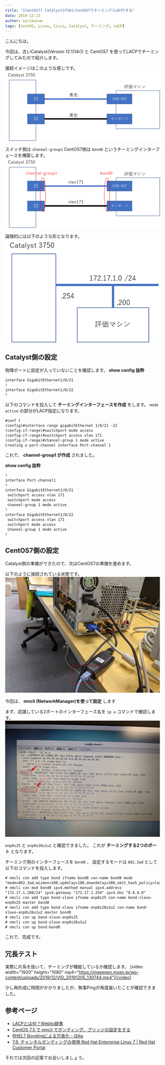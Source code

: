 ```yaml
---
title: "[CentOS7] Catalyst3750とCentOS7でチーミング(LACP)する"
date: 2019-12-23
author: norikazum
tags: [CentOS, Linux, Cisco, Catalyst, チーミング, LACP]
---
```


こんにちは。

今回は、古いCatalyst(Version 12.1(14r)) と CentOS7 を使ってLACPでチーミングしてみたので紹介します。

接続イメージはこのような感じです。
![](images/teaming-lacp-with-catalyst3750-and-centos7-1.png)

スイッチ側は `channel-group1` CentOS7側は `bond0` というチーミングインターフェースを構築します。
![](images/teaming-lacp-with-catalyst3750-and-centos7-2.png)

論理的には以下のような形となります。
![](images/teaming-lacp-with-catalyst3750-and-centos7-3.png)

## Catalyst側の設定

物理ポートに設定が入っていないことを確認します。
**show config 抜粋**
```
interface GigabitEthernet1/0/21
!
interface GigabitEthernet1/0/22
!
```

以下のコマンドを投入して **チーミングインターフェースを作成** をします。
`mode active` の部分がLACP指定になります。

```
#conf t
(config)#interface range gigabitEthernet 1/0/21 -22
(config-if-range)#switchport mode access
(config-if-range)#switchport access vlan 171
(config-if-range)#channel-group 1 mode active
Creating a port-channel interface Port-channel 1
```

これで、 **channel-group1 が作成** されました。

**show config 抜粋**
```
!
interface Port-channel1
!
interface GigabitEthernet1/0/21
 switchport access vlan 171
 switchport mode access
 channel-group 1 mode active
!
interface GigabitEthernet1/0/22
 switchport access vlan 171
 switchport mode access
 channel-group 1 mode active
!
```

## CentOS7側の設定

Catalyst側の準備ができたので、次はCentOS7の準備を進めます。

以下のように接続されている状態です。
![](images/teaming-lacp-with-catalyst3750-and-centos7-4.jpg)

今回は、 **nmcli (NetworkManager)を使って設定** します

まず、認識している2ポートのインターフェース名を `ip a` コマンドで確認します。
![](images/teaming-lacp-with-catalyst3750-and-centos7-5.jpg)

`enp0s25` と `enp0s26u1u2` と確認できました。
これが **チーミングする2つのポート** となります。

チーミング用のインターフェースを `bond0` 、 設定するモードは `802.3ad` として以下のコマンドを投入します。

```
# nmcli con add type bond ifname bond0 con-name bond0 mode "mode=802.3ad,miimon=100,updelay=100,downdelay=100,xmit_hash_policy=layer3+4"
# nmcli con mod bond0 ipv4.method manual ipv4.address "172.17.1.200/24" ipv4.gateway "172.17.1.254" ipv4.dns "8.8.8.8"
# nmcli con add type bond-slave ifname enp0s25 con-name bond-slave-enp0s25 master bond0
# nmcli con add type bond-slave ifname enp0s26u1u2 con-name bond-slave-enp0s26u1u2 master bond0
# nmcli con up bond-slave-enp0s25
# nmcli con up bond-slave-enp0s26u1u2
# nmcli con up bond-bond0
```

これで、完成です。


## 冗長テスト

実際に片系を抜いて、チーミングが機能しているか確認します。
[video width="1920" height="1080" mp4="https://mseeeen.msen.jp/wp-content/uploads/2019/12/VID_20191205_130744.mp4"][/video]

少し再形成に時間がかかりましたが、無事Pingが再度届いたことが確認できました。

## 参考ページ

- [LACPとは何？Weblio辞書](https://www.weblio.jp/content/LACP)
- [CentOS 7.3 で nmcli でボンディング、ブリッジの設定をする](https://lab.unicast.ne.jp/2017/03/10/centos-7-3-nmcli-bonding-and-bridge-setting/)
- [RHEL7 Bondingによる冗長化 - Qiita](https://qiita.com/legitwhiz/items/4e43b8cf6ea0a7f4b977)
- [7.6. チャンネルボンディングの使用 Red Hat Enterprise Linux 7 | Red Hat Customer Portal](https://access.redhat.com/documentation/ja-jp/red_hat_enterprise_linux/7/html/networking_guide/sec-using_channel_bonding)

それでは次回の記事でお会いしましょう。